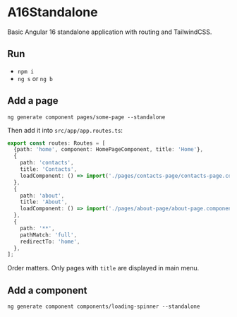 # A16Standalone

Basic Angular 16 standalone application with routing and TailwindCSS.

## Run

* `npm i`
* `ng s` or `ng b`

## Add a page

`ng generate component pages/some-page --standalone`

Then add it into `src/app/app.routes.ts`:

```ts
export const routes: Routes = [
  {path: 'home', component: HomePageComponent, title: 'Home'},
  {
    path: 'contacts',
    title: 'Contacts',
    loadComponent: () => import('./pages/contacts-page/contacts-page.component').then(mod => mod.ContactsPageComponent)
  },
  {
    path: 'about',
    title: 'About',
    loadComponent: () => import('./pages/about-page/about-page.component').then(mod => mod.AboutPageComponent)
  },
  {
    path: '**',
    pathMatch: 'full',
    redirectTo: 'home',
  },
];
```

Order matters. Only pages with `title` are displayed in main menu.

## Add a component

`ng generate component components/loading-spinner --standalone`
